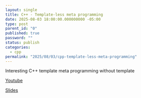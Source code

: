 ```yaml
---
layout: single
title: C++ - Template-less meta programming
date: 2025-08-03 18:00:00.000000000 -05:00
type: post
parent_id: "0"
published: true
password: ""
status: publish
categories:
  - cpp
permalink: "2025/08/03/cpp-template-less-meta-programming"
---
```


Interesting C++ template meta programming without template

[Youtube](https://www.youtube.com/watch?v=yriNqhv-oM0)

[Slides](https://github.com/CppCon/CppCon2024/blob/main/Presentations/Template-Less_Meta-Programming.pdf)

